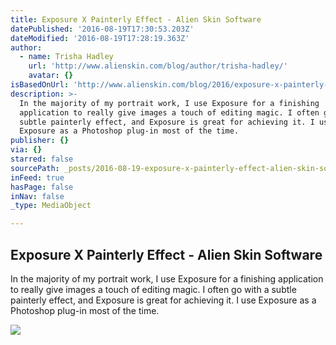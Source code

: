 ```yaml
---
title: Exposure X Painterly Effect - Alien Skin Software
datePublished: '2016-08-19T17:30:53.203Z'
dateModified: '2016-08-19T17:28:19.363Z'
author:
  - name: Trisha Hadley
    url: 'http://www.alienskin.com/blog/author/trisha-hadley/'
    avatar: {}
isBasedOnUrl: 'http://www.alienskin.com/blog/2016/exposure-x-painterly-effect/'
description: >-
  In the majority of my portrait work, I use Exposure for a finishing
  application to really give images a touch of editing magic. I often go with a
  subtle painterly effect, and Exposure is great for achieving it. I use
  Exposure as a Photoshop plug-in most of the time.
publisher: {}
via: {}
starred: false
sourcePath: _posts/2016-08-19-exposure-x-painterly-effect-alien-skin-software.md
inFeed: true
hasPage: false
inNav: false
_type: MediaObject

---
```

<article style=""><h1>Exposure X Painterly Effect - Alien Skin Software</h1><p>In the majority of my portrait work, I use Exposure for a finishing application to really give images a touch of editing magic. I often go with a subtle painterly effect, and Exposure is great for achieving it. I use Exposure as a Photoshop plug-in most of the time.</p><img src="http://www.alienskin.com/site/wp-content/uploads/2016/08/Trisha-Hadley-painterly-effect-1A.jpg" /></article>
